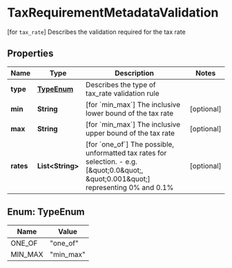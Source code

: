 

# TaxRequirementMetadataValidation

[for `tax_rate`] Describes the validation required for the tax rate

## Properties

| Name | Type | Description | Notes |
|------------ | ------------- | ------------- | -------------|
|**type** | [**TypeEnum**](#TypeEnum) | Describes the type of tax_rate validation rule |  |
|**min** | **String** | [for &#x60;min_max&#x60;] The inclusive lower bound of the tax rate |  [optional] |
|**max** | **String** | [for &#x60;min_max&#x60;] The inclusive upper bound of the tax rate |  [optional] |
|**rates** | **List&lt;String&gt;** | [for &#x60;one_of&#x60;] The possible, unformatted tax rates for selection. - e.g. [\&quot;0.0\&quot;, \&quot;0.001\&quot;] representing 0% and 0.1%  |  [optional] |



## Enum: TypeEnum

| Name | Value |
|---- | -----|
| ONE_OF | &quot;one_of&quot; |
| MIN_MAX | &quot;min_max&quot; |



